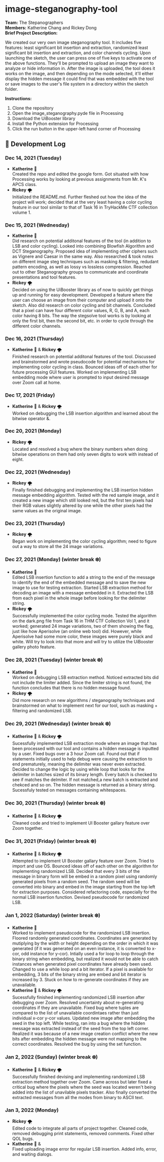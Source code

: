 # image-steganography-tool
**Team:** The Stepanographers  
**Members:** Katherine Chang and Rickey Dong  
**Brief Project Description:**  

We created our very own image steganography tool. It includes five features: least significant bit insertion and extraction, randomized least significant bit insertion and extraction, and color channels cycling. Upon launching the sketch, the user can press one of five keys to activate one of the above functions. They'll be prompted to upload an image they want to analyze or hide information in. After the image is uploaded, the tool does it works on the image, and then depending on the mode selected, it'll either display the hidden message it could find that was embedded with the tool or save images to the user's file system in a directory within the sketch folder.  

**Instructions:**  

1. Clone the repository
2. Open the image_steganography.pyde file in Processing
3. Download the UiBooster library
4. Install the Python extension for Processing
5. Click the run button in the upper-left hand corner of Processing

## 📃 Development Log
### Dec 14, 2021 (Tuesday)
- **Katherine** 🧊  
Created the repo and edited the google form. Got situated with how Processing works by looking at previous assignments from Mr. K's APCS class.  
- **Rickey** 🌪️  
Initialized the README.md. Further fleshed out how the idea of the project will work; decided that at the very least having a color cycling feature in our tool similar to that of Task 16 in TryHackMe CTF collection volume 1. 
### Dec 15, 2021 (Wednesday)
- **Katherine** 🧊  
Did research on potential additonal features of the tool (in addition to LSB and color cycling). Looked into combining Blowfish Algorithm and DCT Steganography. Proposed idea of implementing other ciphers such as Vignere and Caesar in the same way. Also researched & took notes on different image steg techniques such as masking & filtering, redudant pattern encoding, as well as lossy vs lossless compression. Reached out to other Steganography groups to communicate and coordinate presentations and tool features.
- **Rickey** 🌪️  
Decided on using the UiBooster library as of now to quickly get things up and running for easy development. Developed a feature where the user can choose an image from their computer and upload it onto the sketch. Also did research on color cycling and bit channels. Concluded that a pixel can have four different color values, R, G, B, and A, each color having 8 bits. The way the stegsolve tool works is by looking at only the first bit, then the second bit, etc. in order to cycle through the different color channels.
### Dec 16, 2021 (Thursday)
- **Katherine** 🧊 &  **Rickey** 🌪️  
Finished research on potential additonal features of the tool. Discussed and brainstormed and wrote pseudocode for potential mechanisms for implementing color cycling in class. Bounced ideas off of each other for future processing GUI features. Worked on implementing LSB embedding mode where user is prompted to input desired message over Zoom call at home. 
### Dec 17, 2021 (Friday)
- **Katherine** 🧊 &  **Rickey** 🌪️  
Worked on debugging the LSB insertion algorithm and learned about the bitwise operator &.
### Dec 20, 2021 (Monday)
- **Rickey** 🌪️  
Located and resolved a bug where the binary numbers when doing bitwise operations on them had only seven digits to work with instead of eight.
### Dec 22, 2021 (Wednesday)
- **Rickey** 🌪️  
Finally finished debugging and implementing the LSB insertion hidden message embedding algorithm. Tested with the red sample image, and it created a new image which still looked red, but the first ten pixels had their RGB values slightly altered by one while the other pixels had the same values as the original image.
### Dec 23, 2021 (Thursday)
- **Rickey** 🌪️  
Began work on implementing the color cycling algorithm; need to figure out a way to store all the 24 image variations.
### Dec 27, 2021 (Monday) (winter break ❄️)
- **Katherine** 🧊  
Edited LSB insertion function to add a string to the end of the message to identify the end of the embedded message and to save the new image to use for testing extraction. Started LSB extraction method for decoding an image with a message embedded in it. Extracted the LSB from each pixel in the whole image before looking for the delimiter string. 
- **Rickey** 🌪️  
Successfully implemented the color cycling mode. Tested the algorithm on the dark.png file from Task 16 in THM CTF Collection Vol 1, and it worked; generated 24 image variations, two of them showing the flag, just like how Aperisolve (an online web tool) did. However, while Aperisolve had some more color, these images were purely black and white. Will try to look into that more and will try to utilize the UiBooster gallery photo feature.
### Dec 28, 2021 (Tuesday) (winter break ❄️)
- **Katherine** 🧊  
Worked on debugging LSB extraction method. Noticed extracted bits did not include the limiter added. Since the limiter string is not found, the function concludes that there is no hidden message found. 
- **Rickey** 🌪️  
Did more research on new algorithms / steganography techniques and brainstormed on what to implement next for our tool, such as masking + filtering and randomized LSB.
### Dec 29, 2021 (Wednesday) (winter break ❄️)
- **Katherine** 🧊 &  **Rickey** 🌪️  
Sucessfully implemented LSB extraction mode where an image that has been processed with our tool and contains a hidden message is inputted by a user. Fixed bugs over a 3 hour Zoom call. Found out that if statements initially used to help debug were causing the extraction to end prematurely, meaning the delimiter was never even extracted. Decided to change the logic by using while loop that looks for the delimiter in batches sized of its binary length. Every batch is checked to see if matches the delmiter. If not matched,a new batch is extracted and chekced and so on. The hidden message is returned as a binary string. Sucessfuly tested on messages containing whitespaces. 
### Dec 30, 2021 (Thursday) (winter break ❄️)
- **Katherine** 🧊 &  **Rickey** 🌪️  
Cleaned code and tried to implement UI Booster gallary feature over Zoom together.
### Dec 31, 2021 (Friday) (winter break ❄️)
- **Katherine** 🧊 &  **Rickey** 🌪️  
Attempted to implement UI Booster gallary feature over Zoom. Tried to import and use OS. Bounced ideas off of each other on the algorithm for implementing randomized LSB.  Decided that every 3 bits of the message in binary form will be embed in a random pixel using randomly generated pixels from a random seed. The random seed will be converted into binary and embed in the image starting from the top left for extraction purposes. Considered refactoring code, especially for the normal LSB insertion function. Devised pseudocode for randomized LSB.
### Jan 1, 2022 (Saturday) (winter break ❄️)
- **Katherine** 🧊  
Worked to implement pseudocode for the randomized LSB insertion. Floored randomly generated coordinates. Coordinates are generated by mutiplying by the width or height depending on the order in which it was generated (if it was generated on an even instance, it is converted to x-cor, odd instance for y-cor). Intially used a for loop to loop through the binary string when embedding, but realized it would not be able to catch instances when generated pixel coordinates have already been used. Changed to use a while loop and a bit iterator. If a pixel is available for embedding, 3 bits of the binary string are embed and bit iterator is increased by 3. Stuck on how to re-generate coordinates if they are unavailable.
- **Katherine** 🧊 &  **Rickey** 🌪️  
Sucessfully finished implementing randomized LSB insertion after debugging over Zoom. Resolved uncertainty about re-generating coordinates if they are unavailable. Fixed bug where tuples are compared to the list of unavailable coordintaes rather than just individual x-cor y-cor values. Updated new image after embedding the seed in the top left. While testing, ran into a bug where the hidden message was extracted instead of the seed from the top left corner. Realized it was because of a new image creation conflict where the new bits after embedding the hidden message were not mapping to the correct coordinates. Resolved the bug by using the set function.
### Jan 2, 2022 (Sunday) (winter break ❄️)
- **Katherine** 🧊 &  **Rickey** 🌪️  
Successfully finished devising and implementing randomized LSB extraction method together over Zoom. Came across but later fixed a critical bug where the pixels where the seed was located weren't being added into the list of unavilable pixels tracker. Also finally converted the extracted messages from all the modes from binary to ASCII text.
### Jan 3, 2022 (Monday)
- **Rickey** 🌪️  
Edited code to integrate all parts of project together. Cleaned code, removed debugging print statements, removed comments. Fixed other QOL bugs.
- **Katherine** 🧊 &  
Fixed uploading image error for regular LSB insertion. Added info, error, and waiting dialogs. 

